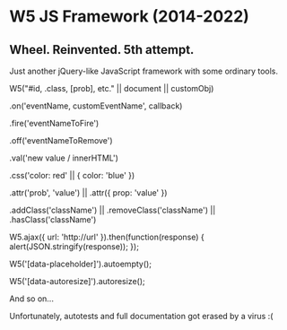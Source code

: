 # W5 JS Framework (2014-2022)

## Wheel. Reinvented. 5th attempt. 

Just another jQuery-like JavaScript framework with some ordinary tools.

W5("#id, .class, [prob], etc." || document || customObj)

.on('eventName, customEventName', callback)

.fire('eventNameToFire')

.off('eventNameToRemove')

.val('new value / innerHTML')

.css('color: red' || { color: 'blue' })

.attr('prob', 'value') || .attr({ prop: 'value' })

.addClass('className') || .removeClass('className') || .hasClass('className')
	
W5.ajax({ url: 'http://url' }).then(function(response) { alert(JSON.stringify(response)); });
	
W5('[data-placeholder]').autoempty();

W5('[data-autoresize]').autoresize();

And so on...

Unfortunately, autotests and full documentation got erased by a virus :(
